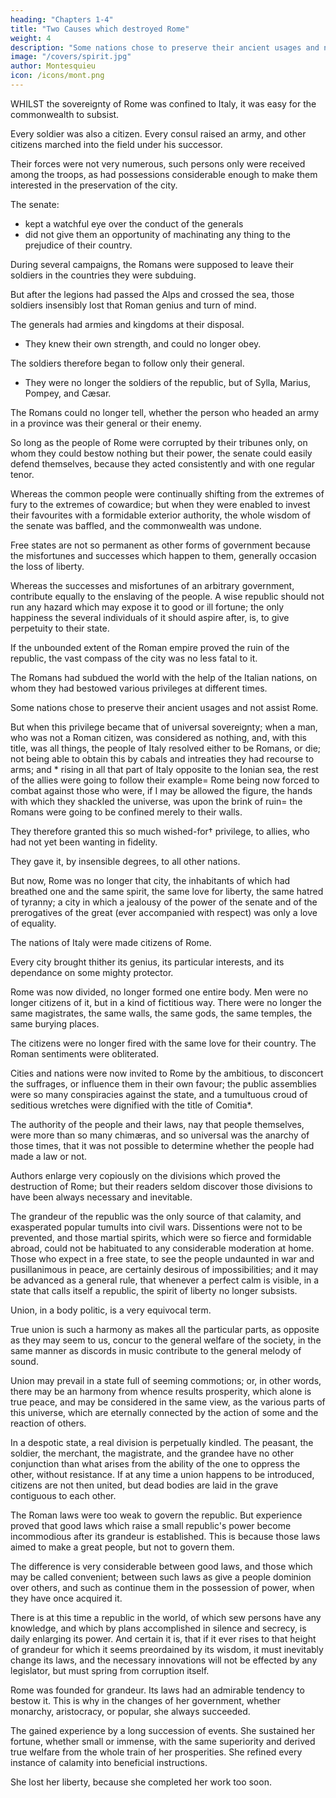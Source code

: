 ```yaml
---
heading: "Chapters 1-4"
title: "Two Causes which destroyed Rome"
weight: 4
description: "Some nations chose to preserve their ancient usages and not assist Rome"
image: "/covers/spirit.jpg"
author: Montesquieu
icon: /icons/mont.png
---
```




WHILST the sovereignty of Rome was confined to Italy, it was easy for the commonwealth to subsist. 

Every soldier was also a citizen. Every consul raised an army, and other citizens marched into the field under his successor. 

Their forces were not very numerous, such persons only were received among the troops, as had possessions considerable enough to make them interested in the preservation of the city. 

The senate:
- kept a watchful eye over the conduct of the generals
- did not give them an opportunity of machinating any thing to the prejudice of their country.



During several campaigns, the Romans were supposed to leave their soldiers in the countries they were subduing. 

But after the legions had passed the Alps and crossed the sea, those soldiers insensibly lost that Roman genius and turn of mind.


The generals had armies and kingdoms at their disposal. 
- They knew their own strength, and could no longer obey.

The soldiers therefore began to follow only their general. 
- They were no longer the soldiers of the republic, but of Sylla, Marius, Pompey, and Cæsar. 

The Romans could no longer tell, whether the person who headed an army in a province was their general or their enemy.

So long as the people of Rome were corrupted by their tribunes only, on whom they could bestow nothing but their power, the senate could easily defend themselves, because they acted consistently and with one regular tenor.

Whereas the common people were continually shifting from the extremes of fury to the extremes of cowardice; but when they were enabled to invest their favourites with a formidable exterior authority, the whole wisdom of the senate was baffled, and the commonwealth was undone.

Free states are not so permanent as other forms of government because the misfortunes and successes which happen to them, generally occasion the loss of liberty. 

Whereas the successes and misfortunes of an arbitrary government, contribute equally to the enslaving of the people. A wise republic should not run any hazard which may expose it to good or ill fortune; the only happiness the several individuals of it should aspire after, is, to give perpetuity to their state.

If the unbounded extent of the Roman empire proved the ruin of the republic, the vast compass of the city was no less fatal to it.

The Romans had subdued the world with the help of the Italian nations, on whom they had bestowed various privileges at different times.

Some nations chose to preserve their ancient usages and not assist Rome.
<!-- ; most of those nations did not, at first, set any great value on the freedom of the city of Rome, and some -->  

But when this privilege became that of universal sovereignty; when a man, who was not a Roman citizen, was considered as nothing, and, with this title, was all things, the people of Italy resolved either to be Romans, or die; not being able to obtain this by cabals and intreaties they had recourse to arms; and * rising in all that part of Italy opposite to the Ionian sea, the rest of the allies were going to follow their example=  Rome being now forced to combat against those who were, if I may be allowed the figure, the hands with which they shackled the universe, was upon the brink of ruin=  the Romans were going to be confined merely to their walls.

They therefore granted this so much wished-for† privilege, to allies, who had not yet been wanting in fidelity. 

They gave it, by insensible degrees, to all other nations.

But now, Rome was no longer that city, the inhabitants of which had breathed one and the same spirit, the same love for liberty, the same hatred of tyranny; a city in which a jealousy of the power of the senate and of the prerogatives of the great (ever accompanied with respect) was only a love of equality. 

The nations of Italy were made citizens of Rome. 

Every city brought thither its genius, its particular interests, and its dependance on some mighty protector.

Rome was now divided, no longer formed one entire body. Men were no longer citizens of it, but in a kind of fictitious way. There were no longer the same magistrates, the same walls, the same gods, the same temples, the same burying places.

<!-- Rome was no longer beheld with the same eyes;  -->

The citizens were no longer fired with the same love for their country. The Roman sentiments were obliterated.

Cities and nations were now invited to Rome by the ambitious, to disconcert the suffrages, or influence them in their own favour; the public assemblies were so many conspiracies against the state, and a tumultuous croud of seditious wretches were dignified with the title of Comitia*.

The authority of the people and their laws, nay that people themselves, were more than so many chimæras, and so universal was the anarchy of those times, that it was not possible to determine whether the people had made a law or not.

Authors enlarge very copiously on the divisions which proved the destruction of Rome; but their readers seldom discover those divisions to have been always necessary and inevitable. 

The grandeur of the republic was the only source of that calamity, and exasperated popular tumults into civil wars. Dissentions were not to be prevented, and those martial spirits, which were so fierce and formidable abroad, could not be habituated to any considerable moderation at home. Those who expect in a free state, to see the people undaunted in war and pusillanimous in peace, are certainly desirous of impossibilities; and it may be advanced as a general rule, that whenever a perfect calm is visible, in a state that calls itself a republic, the spirit of liberty no longer subsists.

Union, in a body politic, is a very equivocal term. 

True union is such a harmony as makes all the particular parts, as opposite as they may seem to us, concur to the general welfare of the society, in the same manner as discords in music contribute to the general melody of sound. 

Union may prevail in a state full of seeming commotions; or, in other words, there may be an harmony from whence results prosperity, which alone is true peace, and may be considered in the same view, as the various parts of this universe, which are eternally connected by the action of some and the reaction of others.

In a despotic state, <!-- which is every government where the power is immoderately exerted, --> a real division is perpetually kindled. The peasant, the soldier, the merchant, the magistrate, and the grandee have no other conjunction than what arises from the ability of the one to oppress the other, without resistance. If at any time a union happens to be introduced, citizens are not then united, but dead bodies are laid in the grave contiguous to each other.

The Roman laws were too weak to govern the republic. But experience proved that good laws which raise a small republic's  power become incommodious after its grandeur is established. This is because those laws aimed to make a great people, but not to govern them.

The difference is very considerable between good laws, and those which may be called convenient; between such laws as give a people dominion over others, and such as continue them in the possession of power, when they have once acquired it.

There is at this time a republic in the world, of which sew persons have any knowledge, and which by plans accomplished in silence and secrecy, is daily enlarging its power. And certain it is, that if it ever rises to that height of grandeur for which it seems preordained by its wisdom, it must inevitably change its laws, and the necessary innovations will not be effected by any legislator, but must spring from corruption itself.

Rome was founded for grandeur. Its laws had an admirable tendency to bestow it. This is why in the changes of her government, whether monarchy, aristocracy, or popular, she <!-- engaged in enterprizes which required conduct to accomplish them, and --> always succeeded. 

The gained experience <!-- of a day did not furnish her with more wisdom than all other nations, but she obtained it --> by a long succession of events. She sustained her fortune, whether small or immense, with the same superiority and derived true welfare from the whole train of her prosperities. She refined every instance of calamity into beneficial instructions.

She lost her liberty, because she completed her work too soon.
